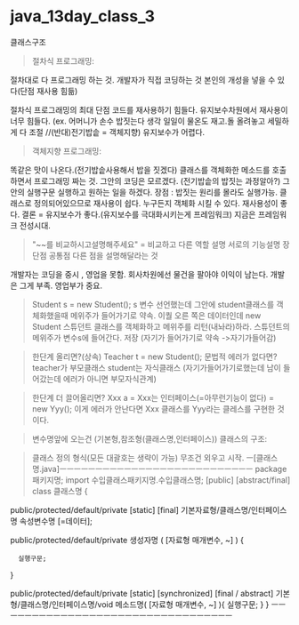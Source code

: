 # java_13day_class_3
클래스구조

>절차식 프로그래밍:

절차대로 다 프로그래밍 하는 것.
개발자가 직접 코딩하는 것
본인의 개성을 넣을 수 있다(단점 재사용 힘듦)
 
절차식 프로그래밍의 최대 단점
코드를 재사용하기 힘들다. 유지보수차원에서 재사용이 너무 힘들다.
(ex. 어머니가 손수 밥짓는다 생각 일일이 물온도 재고.돌 올려놓고 세밀하게 다 조절
//(반대)전기밥솥 = 객체지향)
유지보수가 어렵다.
 
>객체지향 프로그래밍:

똑같은 맛이 나온다.(전기밥솥사용해서 밥을 짓겠다)
클래스를 객체화한 메소드를 호출하면서 프로그래밍 짜는 것.
그안의 코딩은 모르겠다. (전기밥솥의 밥짓는 과정알아?)
그 안의 실행구문 실행하고 원하는 일을 하겠다.
장점 : 밥짓는 원리를 몰라도 실행가능.
클래스로 정의되어있으므로 재사용이 쉽다. 누구든지 객체화 시킬 수 있다.
재사용성이 좋다. 
결론 = 유지보수가 좋다.(유지보수를 극대화시키는게 프레임워크)
지금은 프레임워크 전성시대.
 
> "~~를 비교하시고설명해주세요"
= 비교하고 다른 역할 설명 서로의 기능설명 장단점 공통점 다른 점을 설명해달라는 것
 
개발자는 코딩을 중시 , 영업을 못함. 회사차원에선 물건을 팔아야 이익이 남는다.
개발은 그게 부족. 영업부가 중요. 
 
> Student s = new Student();
s 변수 선언했는데 그안에 student클래스를 객체화했을때 메위주가 들어가기로 약속.
이퀄 오른 쪽은 데이터인데 new Student 스튜던트 클래스를 객체화하고 메위주를 리턴(내놔라)하라.
스튜던트의 메위주가 변수s에 들어간다. 저장
(자기가 들어가기로 약속 ->자기가들어감)
 
>한단계 올리면?(상속)
>Teacher t = new Student();
문법적 에러가 없다면? teacher가 부모클래스 student는 자식클래스
(자기가들어가기로했는데 남이 들어갔는데 에러가 아니면 부모자식관계)
 
>한단계 더 끌어올리면?
>Xxx a =
Xxx는 인터페이스(=아무런기능이 없다) = new Yyy();
이게 에러가 안난다면 Xxx 클래스를 Yyy라는 클레스를 구현한 것이다.
 
>변수명앞에 오는건 (기본형,참조형(클래스명,인터페이스))
>클래스의 구조:

>클래스 정의 형식(모든 대괄호는 생략이 가능)
무조건 외우고 시작.
ㅡ[클래스명.java]ㅡㅡㅡㅡㅡㅡㅡㅡㅡㅡㅡㅡㅡㅡㅡㅡㅡㅡㅡㅡㅡㅡㅡㅡㅡㅡㅡ
package 패키지명;
import 수입클래스패키지명.수입클래스명;
  [public] [abstract/final] class 클래스명 {
 
public/protected/default/private [static] [final] 기본자료형/클래스명/인터페이스명  속성변수명 [=데이터];
 
public/protected/default/private  생성자명 ( [자료형 매개변수, ~] ) {
 
      실행구문;
 
  }
 
public/protected/default/private [static] [synchronized] [final / abstract] 기본형/클래스명/인터페이스명/void
    메소드명( [자료형 매개변수, ~]
    ){
      실행구문;
   }
}
ㅡㅡㅡㅡㅡㅡㅡㅡㅡㅡㅡㅡㅡㅡㅡㅡㅡㅡㅡㅡㅡㅡㅡㅡㅡㅡㅡㅡㅡㅡㅡㅡㅡ
 
 
 
